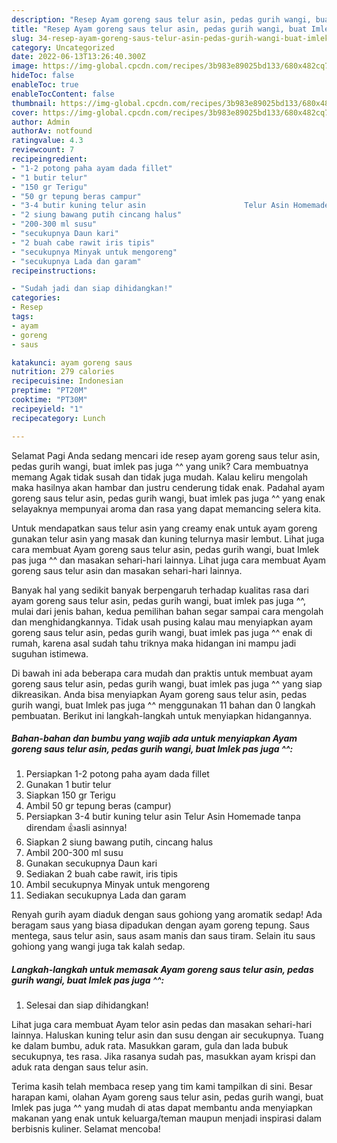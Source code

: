 ```yaml
---
description: "Resep Ayam goreng saus telur asin, pedas gurih wangi, buat Imlek pas juga ^^ yang Lezat Sekali, Lezat"
title: "Resep Ayam goreng saus telur asin, pedas gurih wangi, buat Imlek pas juga ^^ yang Lezat Sekali, Lezat"
slug: 34-resep-ayam-goreng-saus-telur-asin-pedas-gurih-wangi-buat-imlek-pas-juga-yang-lezat-sekali-lezat
category: Uncategorized
date: 2022-06-13T13:26:40.300Z
image: https://img-global.cpcdn.com/recipes/3b983e89025bd133/680x482cq70/ayam-goreng-saus-telur-asin-pedas-gurih-wangi-buat-imlek-pas-juga-foto-resep-utama.jpg
hideToc: false
enableToc: true
enableTocContent: false
thumbnail: https://img-global.cpcdn.com/recipes/3b983e89025bd133/680x482cq70/ayam-goreng-saus-telur-asin-pedas-gurih-wangi-buat-imlek-pas-juga-foto-resep-utama.jpg
cover: https://img-global.cpcdn.com/recipes/3b983e89025bd133/680x482cq70/ayam-goreng-saus-telur-asin-pedas-gurih-wangi-buat-imlek-pas-juga-foto-resep-utama.jpg
author: Admin
authorAv: notfound
ratingvalue: 4.3
reviewcount: 7
recipeingredient:
- "1-2 potong paha ayam dada fillet"
- "1 butir telur"
- "150 gr Terigu"
- "50 gr tepung beras campur"
- "3-4 butir kuning telur asin                      Telur Asin Homemade tanpa direndam asli asinnya"
- "2 siung bawang putih cincang halus"
- "200-300 ml susu"
- "secukupnya Daun kari"
- "2 buah cabe rawit iris tipis"
- "secukupnya Minyak untuk mengoreng"
- "secukupnya Lada dan garam"
recipeinstructions:

- "Sudah jadi dan siap dihidangkan!"
categories:
- Resep
tags:
- ayam
- goreng
- saus

katakunci: ayam goreng saus 
nutrition: 279 calories
recipecuisine: Indonesian
preptime: "PT20M"
cooktime: "PT30M"
recipeyield: "1"
recipecategory: Lunch

---
```



Selamat Pagi Anda sedang mencari ide resep ayam goreng saus telur asin, pedas gurih wangi, buat imlek pas juga ^^ yang unik? Cara membuatnya memang Agak tidak susah dan tidak juga mudah. Kalau keliru mengolah maka hasilnya akan hambar dan justru cenderung tidak enak. Padahal ayam goreng saus telur asin, pedas gurih wangi, buat imlek pas juga ^^ yang enak selayaknya mempunyai aroma dan rasa yang dapat memancing selera kita.


Untuk mendapatkan saus telur asin yang creamy enak untuk ayam goreng gunakan telur asin yang masak dan kuning telurnya masir lembut. Lihat juga cara membuat Ayam goreng saus telur asin, pedas gurih wangi, buat Imlek pas juga ^^ dan masakan sehari-hari lainnya. Lihat juga cara membuat Ayam goreng saus telur asin dan masakan sehari-hari lainnya.

Banyak hal yang sedikit banyak berpengaruh terhadap kualitas rasa dari ayam goreng saus telur asin, pedas gurih wangi, buat imlek pas juga ^^, mulai dari jenis bahan, kedua pemilihan bahan segar sampai cara mengolah dan menghidangkannya. Tidak usah pusing kalau mau menyiapkan ayam goreng saus telur asin, pedas gurih wangi, buat imlek pas juga ^^ enak di rumah, karena asal sudah tahu triknya maka hidangan ini mampu jadi suguhan istimewa.


Di bawah ini ada beberapa cara mudah dan praktis untuk membuat ayam goreng saus telur asin, pedas gurih wangi, buat imlek pas juga ^^ yang siap dikreasikan. Anda bisa menyiapkan Ayam goreng saus telur asin, pedas gurih wangi, buat Imlek pas juga ^^ menggunakan 11 bahan dan 0 langkah pembuatan. Berikut ini langkah-langkah untuk menyiapkan hidangannya.

<!--inarticleads1-->

##### Bahan-bahan dan bumbu yang wajib ada untuk menyiapkan Ayam goreng saus telur asin, pedas gurih wangi, buat Imlek pas juga ^^:

1. Persiapkan 1-2 potong paha ayam dada fillet
1. Gunakan 1 butir telur
1. Siapkan 150 gr Terigu
1. Ambil 50 gr tepung beras (campur)
1. Persiapkan 3-4 butir kuning telur asin                      Telur Asin Homemade tanpa direndam 👍asli asinnya!
1. Siapkan 2 siung bawang putih, cincang halus
1. Ambil 200-300 ml susu
1. Gunakan secukupnya Daun kari
1. Sediakan 2 buah cabe rawit, iris tipis
1. Ambil secukupnya Minyak untuk mengoreng
1. Sediakan secukupnya Lada dan garam


Renyah gurih ayam diaduk dengan saus gohiong yang aromatik sedap! Ada beragam saus yang biasa dipadukan dengan ayam goreng tepung. Saus mentega, saus telur asin, saus asam manis dan saus tiram. Selain itu saus gohiong yang wangi juga tak kalah sedap. 

<!--inarticleads2-->

##### Langkah-langkah untuk memasak Ayam goreng saus telur asin, pedas gurih wangi, buat Imlek pas juga ^^:


1. Selesai dan siap dihidangkan!

Lihat juga cara membuat Ayam telor asin pedas dan masakan sehari-hari lainnya. Haluskan kuning telur asin dan susu dengan air secukupnya. Tuang ke dalam bumbu, aduk rata. Masukkan garam, gula dan lada bubuk secukupnya, tes rasa. Jika rasanya sudah pas, masukkan ayam krispi dan aduk rata dengan saus telur asin. 

Terima kasih telah membaca resep yang tim kami tampilkan di sini. Besar harapan kami, olahan Ayam goreng saus telur asin, pedas gurih wangi, buat Imlek pas juga ^^ yang mudah di atas dapat membantu anda menyiapkan makanan yang enak untuk keluarga/teman maupun menjadi inspirasi dalam berbisnis kuliner. Selamat mencoba!
